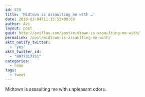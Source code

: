```yaml
---
id: 878
title: 'Midtown is assaulting me with …'
date: 2010-03-04T11:15:52+00:00
author: Avi
layout: post
guid: http://aviflax.com/post/midtown-is-assaulting-me-with/
permalink: /post/midtown-is-assaulting-me-with/
aktt_notify_twitter:
  - 'yes'
aktt_twitter_id:
  - "9977317751"
categories:
  - none
tags:
  - tweet
---
```

Midtown is assaulting me with unpleasant odors.